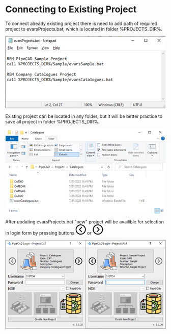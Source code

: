 # Connecting to Existing Project
To connect already existing project there is need to add path of required project to evarsProjects.bat, which is located in folder %PROJECTS_DIR%.

![evarsProjects](../../images/installation/existing_project/evarsProjects_en.png) 

Existing project can be located in any folder, but it will be better practice to save all project in folder %PROJECTS_DIR%.

![evarsProjects](../../images/installation/existing_project/existing_project_folders_en.png)

After updating evarsProjects.bat "new" project will be availible for selection in login form by pressing buttons ![](../../../Python/icons/common/32x32_arrow_left.png) or ![](../../../Python/icons/common/32x32_arrow_right.png)

![Login Form](../../images/installation/existing_project/login_form_with_new_project_en.png)